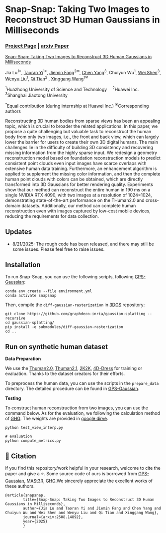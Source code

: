 # Snap-Snap: Taking Two Images to Reconstruct 3D Human Gaussians in Milliseconds
### [Project Page](https://hustvl.github.io/Snap-Snap/) | [arxiv Paper](https://arxiv.org/abs/2508.14892)

[Snap-Snap: Taking Two Images to Reconstruct 3D Human Gaussians in Milliseconds](https://hustvl.github.io/Snap-Snap/)  

Jia Lu<sup>1*</sup>, [Taoran Yi](https://github.com/taoranyi)<sup>1*</sup>, [Jiemin Fang](https://jaminfong.cn/)<sup>2✉</sup>, [Chen Yang](https://scholar.google.com/citations?hl=zh-CN&user=StdXTR8AAAAJ)<sup>3</sup>, Chuiyun Wu<sup>1</sup>, [Wei Shen](https://shenwei1231.github.io/)<sup>3</sup>, [Wenyu Liu](http://eic.hust.edu.cn/professor/liuwenyu/)<sup>1</sup>, [Qi Tian](https://www.qitian1987.com/)<sup>2</sup> , [Xinggang Wang](https://xwcv.github.io/)<sup>1✉</sup>


<sup>1</sup>Huazhong University of Science and Technology &emsp;<sup>2</sup>Huawei Inc. &emsp; <sup>3</sup>Shanghai Jiaotong University &emsp; 

<sup>*</sup>Equal contribution (during internship at Huawei Inc.)  <sup>✉</sup>Corresponding authors


Reconstructing 3D human bodies from sparse views has been an appealing topic, which is crucial to broader the related applications. In this paper, we propose a quite challenging but valuable task to reconstruct the human body from only two images, i.e., the front and back view, which can largely lower the barrier for users to create their own 3D digital humans. The main challenges lie in the difficulty of building 3D consistency and recovering missing information from the highly sparse input. We redesign a geometry reconstruction model based on foundation reconstruction models to predict consistent point clouds even input images have scarce overlaps with extensive human data training. Furthermore, an enhancement algorithm is applied to supplement the missing color information, and then the complete human point clouds with colors can be obtained, which are directly transformed into 3D Gaussians for better rendering quality. Experiments show that our method can reconstruct the entire human in 190 ms on a single NVIDIA RTX 4090, with two images at a resolution of 1024$\times$1024, demonstrating state-of-the-art performance on the THuman2.0 and cross-domain datasets. Additionally, our method can complete human reconstruction even with images captured by low-cost mobile devices, reducing the requirements for data collection.

## Updates
- 8/21/2025: The rough code has been released, and there may still be some issues. Please feel free to raise issues. 


## Installation
To run Snap-Snap, you can use the following scripts, following [GPS-Gaussian](https://github.com/aipixel/GPS-Gaussian):
```
conda env create --file environment.yml
conda activate snapsnap
```
Then, compile the ```diff-gaussian-rasterization``` in [3DGS](https://github.com/graphdeco-inria/gaussian-splatting) repository:
```
git clone https://github.com/graphdeco-inria/gaussian-splatting --recursive
cd gaussian-splatting/
pip install -e submodules/diff-gaussian-rasterization
cd ..
```

## Run on synthetic human dataset

**Data Preparation**

We use the [Thuman2.0](https://github.com/ytrock/THuman2.0-Dataset), [Thuman2.1](https://github.com/ytrock/THuman2.0-Dataset), [2K2K](https://github.com/SangHunHan92/2K2K), [4D-Dress](https://github.com/eth-ait/4d-dress) for training or evaluation. Thanks to the dataset creators for their efforts.

To preprocess the human data, you can use the scripts in the `prepare_data` directory.  The detailed procedure can be found in [GPS-Gaussian](https://github.com/aipixel/GPS-Gaussian).


**Testing**

To construct human reconstruction from two images, you can use the command below. As for the evaluation, we following the calculation method of [GHG](https://github.com/humansensinglab/Generalizable-Human-Gaussians). The weights are provided in [google dirve](https://drive.google.com/file/d/1YMoOQEP_fa0yv8B2gGvjB0Mv-iSkIeaA/view?usp=sharing).
```
python test_view_interp.py

# evaluation
python compute_metrics.py
```

## 📑 Citation
If you find this repository/work helpful in your research, welcome to cite the paper and give a ⭐.
Some source code of ours is borrowed from [GPS-Gaussian](https://github.com/aipixel/GPS-Gaussian), [MASt3R](https://github.com/naver/mast3r), [GHG](https://github.com/humansensinglab/Generalizable-Human-Gaussians).We sincerely appreciate the excellent works of these authors.
```
@article{snapsnap,
        title={Snap-Snap: Taking Two Images to Reconstruct 3D Human Gaussians in Milliseconds}, 
        author={Jia Lu and Taoran Yi and Jiemin Fang and Chen Yang and Chuiyun Wu and Wei Shen and Wenyu Liu and Qi Tian and Xinggang Wang},
        journal={arxiv:2508.14892},
        year={2025}
        }
```
